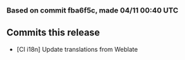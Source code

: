 ### Based on commit fba6f5c, made 04/11 00:40 UTC
## Commits this release
  - [CI i18n] Update translations from Weblate